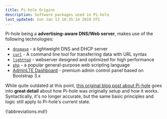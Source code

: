 ```yaml
---
title: Pi-hole Origins
description: Software packages used in Pi-hole
last_updated: Sun Jan 13 18:35:14 2019 UTC
---
```




Pi-hole being a **advertising-aware DNS/Web server**, makes use of the following technologies:

- [`dnsmasq`](http://www.thekelleys.org.uk/dnsmasq/doc.html) - a lightweight DNS and DHCP server
- [`curl`](https://curl.haxx.se/) - A command line tool for transferring data with URL syntax
- [`lighttpd`](https://www.lighttpd.net/) - webserver designed and optimized for high performance
- [`php`](https://secure.php.net/) - a popular general-purpose web scripting language
- [AdminLTE Dashboard](https://github.com/ColorlibHQ/AdminLTE) - premium admin control panel based on Bootstrap 3.x

While quite outdated at this point, [this original blog post about Pi-hole](https://jacobsalmela.com/2015/06/16/block-millions-ads-network-wide-with-a-raspberry-pi-hole-2-0/) goes into **great detail** about how Pi-hole was originally setup and how it works. Syntactically, it's no longer accurate, but the same basic principles and logic still apply to Pi-hole's current state.

{!abbreviations.md!}
